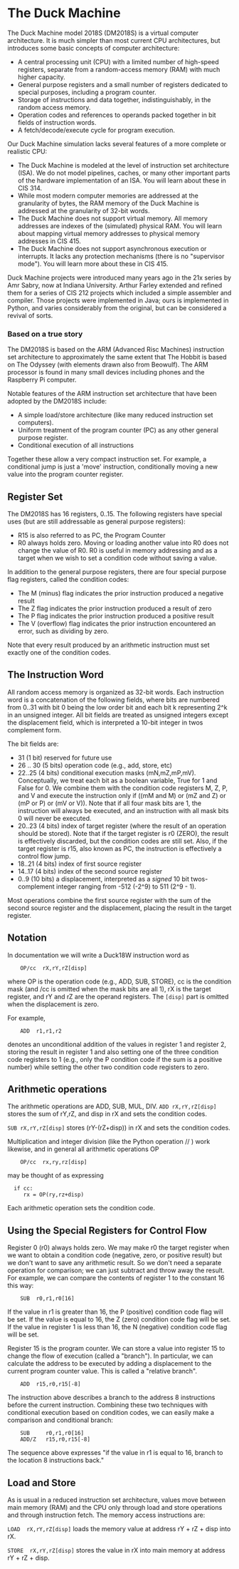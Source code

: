 # The Duck Machine

The Duck Machine model 2018S (DM2018S) is a virtual computer architecture.  It is much simpler than most current CPU  architectures, but introduces some basic concepts of computer architecture: 

* A central processing unit (CPU) with a limited number of high-speed registers, separate from a random-access memory (RAM) with much higher capacity.
* General purpose registers and a small number of registers dedicated to special purposes, including a program counter. 
* Storage of instructions and data together, indistinguishably, in the random access memory. 
* Operation codes and references to operands packed together in bit fields of instruction words. 
* A fetch/decode/execute cycle for program execution. 

Our Duck Machine simulation lacks several features of a more complete or realistic CPU: 

* The Duck Machine is modeled at the level of instruction set architecture (ISA).  We do not model pipelines, caches, or many other important parts of the hardware implementation of an ISA.  You will learn about these in CIS 314. 
* While most modern computer memories are addressed at the granularity of bytes, the RAM memory of the Duck Machine is addressed at the granularity of 32-bit words.  
* The Duck Machine does not support virtual memory. All memory addresses are indexes of the (simulated) physical RAM.  You will learn about mapping virtual memory addresses to physical memory addresses in CIS 415. 
* The Duck Machine does not support asynchronous execution or interrupts.  It lacks any protection mechanisms (there is no "supervisor mode").  You will learn more about these in CIS 415. 

Duck Machine projects were introduced many years ago in the 21x series by Amr Sabry, now at Indiana University.  Arthur Farley extended and refined them for a series of CIS 212 projects which included a simple assembler and compiler.  Those projects were implemented in Java; ours is implemented in Python, and varies considerably from the original, but can be considered a revival of sorts. 

### Based on a true story

The DM2018S is based on the ARM (Advanced Risc Machines) instruction set architecture to approximately the same extent that The Hobbit is based on The Odyssey (with elements drawn also from Beowulf).  The ARM processor is found in many small devices including phones and the Raspberry Pi computer. 

Notable features of the ARM instruction set architecture that have been adopted by the DM2018S include: 

* A simple load/store architecture (like many reduced instruction set computers). 
* Uniform treatment of the program counter (PC) as any other general purpose register. 
* Conditional execution of all instructions

Together these allow a very compact instruction set.  For example, a conditional jump is just a 'move' instruction, conditionally moving a new value into the program counter register. 

## Register Set

The DM2018S has 16 registers, 0..15.  The following registers have special uses (but are still addressable as general purpose registers): 

* R15 is also referred to as PC, the Program Counter
* R0 always holds zero.  Moving or loading another value into R0 does not change the value of R0.  R0 is useful in memory addressing and as a target when we wish to set a condition code without saving a value. 

In addition to the general purpose registers, there are four special purpose flag registers, called the condition codes: 

* The M (minus) flag indicates the prior instruction produced a negative result
* The Z flag indicates the prior instruction produced a result of zero
* The P flag indicates the prior instruction produced a positive result
* The V (overflow) flag indicates the prior instruction encountered an error, such as dividing by zero.  

Note that every result produced by an arithmetic instruction must set exactly one of the condition codes.  

## The Instruction Word

All random access memory is organized as 32-bit words. Each instruction word is a concatenation of the following fields, where bits are numbered from 0..31 with bit 0 being the low order bit and each bit k representing 2^k in an unsigned integer.  All bit fields are treated as unsigned integers except the displacement field, which is interpreted a 10-bit integer in twos complement form. 

The bit fields are: 

* 31 (1 bit) reserved for future use
* 26 .. 30 (5 bits) operation code (e.g., add, store, etc)
* 22..25 (4 bits) conditional execution masks (mN,mZ,mP,mV).  Conceptually, we treat each bit as a boolean variable, True for 1 and False for 0.  We combine them with the condition code registers M, Z, P, and V and execute the instruction only if ((mM and M) or (mZ and Z) or (mP or P) or (mV or V)).  Note that if all four mask bits are 1, the instruction will always be executed, and an instruction with all  mask bits 0 will never be executed.  
* 20..23 (4 bits) index of target register (where the result of an operation should be stored).  Note that if the target register is r0 (ZERO), the result is effectively discarded, but the condition codes are still set.  Also, if the target register is r15, also known as PC, the instruction is effectively a control flow jump. 
* 18..21 (4 bits) index of first source register
* 14..17 (4 bits) index of the second source register
* 0..9 (10 bits) a displacement, interpreted as a *signed* 10 bit twos-complement integer ranging from -512 (-2^9) to 511 (2^9 - 1).  

Most operations combine the first source register with the sum of the second source register and the displacement, placing the result in the target register. 


## Notation

In documentation we will write a Duck18W instruction word as 

```
    OP/cc  rX,rY,rZ[disp]
```

where OP is the operation code (e.g., ADD, SUB, STORE), cc is the condition mask (and /cc is omitted when the mask bits are all 1), rX is the target register, and rY and rZ are the operand registers.  The ```[disp]``` part is omitted when the displacement is zero. 

For example, 

```
	ADD  r1,r1,r2
```

denotes an unconditional addition of the values in register 1 and register 2, storing the result in register 1 and also setting one of the three condition code registers to 1 (e.g., only the P condition code if the sum is a positive number) while setting the other two condition code registers to zero. 

## Arithmetic operations

The arithmetic operations are ADD, SUB, MUL, DIV. 
```ADD rX,rY,rZ[disp]```  stores the sum of rY,rZ, and disp in rX and sets the condition codes. 

```SUB rX,rY,rZ[disp]``` stores (rY-(rZ+disp)) in rX and sets the condition codes. 

Multiplication and integer division (like the Python operation // ) work likewise, and in general all arithmetic operations OP 
```
	OP/cc  rx,ry,rz[disp]
```
may be thought of as expressing
```
  if cc:
     rx = OP(ry,rz+disp)
```
Each arithmetic operation sets the condition code. 

## Using the Special Registers for Control Flow

Register 0 (r0) always holds zero.  We may make r0 the target register when we want to obtain a condition code (negative, zero, or positive result) but we don't want to save any arithmetic result.  So we don't need a separate operation for comparison; we can just subtract and throw away the result.  For example, we can compare the contents of register 1 to the constant 16 this way: 

```
	SUB  r0,r1,r0[16]
```

If the value in r1 is greater than 16, the P (positive) condition code flag will be set.  If the value is equal to 16, the Z (zero) condition code flag will be set.  If the value in register 1 is less than 16, the N (negative) condition code flag will be set. 

Register 15 is the program counter.  We can store a value into register 15 to change the flow of execution (called a "branch"). In particular, we can calculate the address to be executed by adding a displacement to the current program counter value.  This is called a "relative branch". 

```
	ADD  r15,r0,r15[-8]
```
The instruction above describes a branch to the address 8 instructions before the current instruction.   Combining these two techniques with conditional execution based on condition codes, we can easily make a comparison and conditional branch: 

```
	SUB  	r0,r1,r0[16]
	ADD/Z	r15,r0,r15[-8]
```
The sequence above expresses "if the value in r1 is equal to 16, branch to the location 8 instructions back."  


## Load and Store

As is usual in a reduced instruction set architecture, values move between main memory (RAM) and the CPU only through load and store operations and through instruction fetch.  The memory access instructions are: 

```LOAD  rX,rY,rZ[disp]``` loads the memory value at address rY + rZ + disp into rX. 

```STORE  rX,rY,rZ[disp]``` stores the value in rX into main memory at address rY + rZ + disp.

